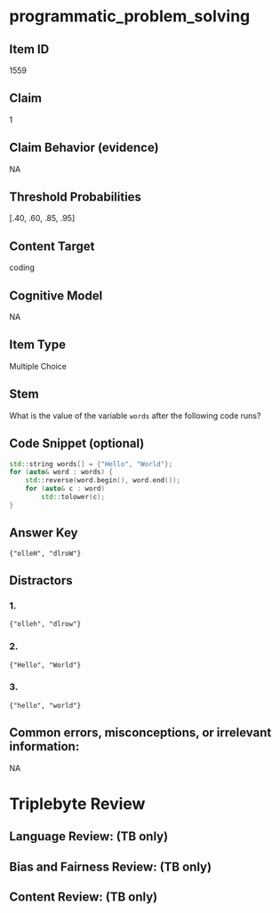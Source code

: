# programmatic_problem_solving

## Item ID
1559

## Claim
1

## Claim Behavior (evidence)
NA

## Threshold Probabilities
[.40, .60, .85, .95]

## Content Target
coding

## Cognitive Model
NA

## Item Type
Multiple Choice

## Stem
What is the value of the variable `words` after the following code runs?

## Code Snippet (optional)
```cpp
std::string words[] = {"Hello", "World"};
for (auto& word : words) {
	std::reverse(word.begin(), word.end());
	for (auto& c : word)
		std::tolower(c);
}
```

## Answer Key
`{"olleH", "dlroW"}`

## Distractors

### 1.
`{"olleh", "dlrow"}`

### 2.
`{"Hello", "World"}`

### 3.
`{"hello", "world"}`

## Common errors, misconceptions, or irrelevant information:
NA

# Triplebyte Review


## Language Review: (TB only)


## Bias and Fairness Review: (TB only)


## Content Review: (TB only)

